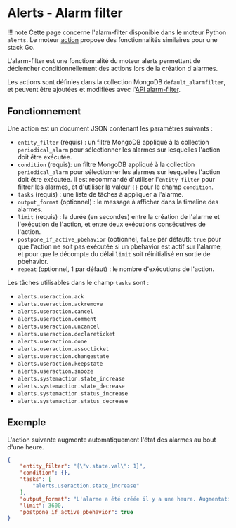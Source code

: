# Alerts - Alarm filter

!!! note
    Cette page concerne l'alarm-filter disponible dans le moteur Python `alerts`. Le moteur [action](moteur-action.md) propose des fonctionnalités similaires pour une stack Go.

L'alarm-filter est une fonctionnalité du moteur alerts permettant de déclencher conditionnellement des actions lors de la création d'alarmes.

Les actions sont définies dans la collection MongoDB `default_alarmfilter`, et peuvent être ajoutées et modifiées avec l'[API alarm-filter](../../guide-developpement/api/api-v2-alarm-filter.md).

## Fonctionnement

Une action est un document JSON contenant les paramètres suivants :

 - `entity_filter` (requis) : un filtre MongoDB appliqué à la collection `periodical_alarm` pour sélectionner les alarmes sur lesquelles l'action doit être exécutée.
 - `condition` (requis): un filtre MongoDB appliqué à la collection `periodical_alarm` pour sélectionner les alarmes sur lesquelles l'action doit être exécutée. Il est recommandé d'utiliser l'`entity_filter` pour filtrer les alarmes, et d'utiliser la valeur `{}` pour le champ `condition`.
 - `tasks` (requis) : une liste de tâches à appliquer à l'alarme.
 - `output_format` (optionnel) : le message à afficher dans la timeline des alarmes.
 - `limit` (requis) : la durée (en secondes) entre la création de l'alarme et l'exécution de l'action, et entre deux exécutions consécutives de l'action.
 - `postpone_if_active_pbehavior` (optionnel, `false` par défaut): `true` pour que l'action ne soit pas exécutée si un pbehavior est actif sur l'alarme, et pour que le décompte du délai `limit` soit réinitialisé en sortie de pbehavior.
 - `repeat` (optionnel, 1 par défaut) : le nombre d'exécutions de l'action.


Les tâches utilisables dans le champ `tasks` sont :

 - `alerts.useraction.ack`
 - `alerts.useraction.ackremove`
 - `alerts.useraction.cancel`
 - `alerts.useraction.comment`
 - `alerts.useraction.uncancel`
 - `alerts.useraction.declareticket`
 - `alerts.useraction.done`
 - `alerts.useraction.assocticket`
 - `alerts.useraction.changestate`
 - `alerts.useraction.keepstate`
 - `alerts.useraction.snooze`
 - `alerts.systemaction.state_increase`
 - `alerts.systemaction.state_decrease`
 - `alerts.systemaction.status_increase`
 - `alerts.systemaction.status_decrease`

## Exemple

L'action suivante augmente automatiquement l'état des alarmes au bout d'une heure.

```json
{
    "entity_filter": "{\"v.state.val\": 1}",
    "condition": {},
    "tasks": [
        "alerts.useraction.state_increase"
    ],
    "output_format": "L'alarme a été créée il y a une heure. Augmentation automatique de son état.",
    "limit": 3600,
    "postpone_if_active_pbehavior": true
}
```

